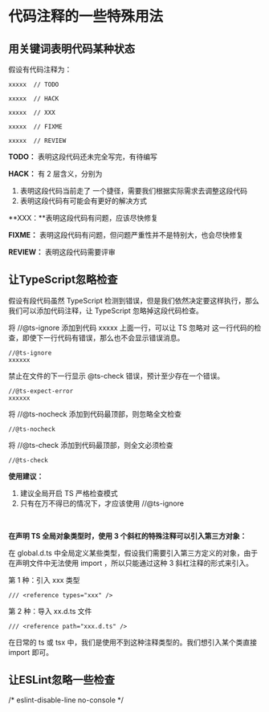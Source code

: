 # 代码注释的一些特殊用法



## 用关键词表明代码某种状态

假设有代码注释为：

```
xxxxx  // TODO

xxxxx  // HACK

xxxxx  // XXX

xxxxx  // FIXME

xxxxx  // REVIEW
```

**TODO：** 表明这段代码还未完全写完，有待编写

**HACK：** 有 2 层含义，分别为

1. 表明这段代码当前走了 一个捷径，需要我们根据实际需求去调整这段代码
2. 表明这段代码有可能会有更好的解决方式

**XXX：**表明这段代码有问题，应该尽快修复

**FIXME：** 表明这段代码有问题，但问题严重性并不是特别大，也会尽快修复

**REVIEW：** 表明这段代码需要评审



## 让TypeScript忽略检查

假设有段代码虽然 TypeScript 检测到错误，但是我们依然决定要这样执行，那么我们可以添加代码注释，让 TypeScript 忽略掉这段代码检查。



将 //@ts-ignore 添加到代码 xxxxx 上面一行，可以让 TS 忽略对 这一行代码的检查，即使下一行代码有错误，那么也不会显示错误消息。

```
//@ts-ignore
xxxxxx
```



禁止在文件的下一行显示 @ts-check 错误，预计至少存在一个错误。

```
//@ts-expect-error
xxxxxx
```



将 //@ts-nocheck 添加到代码最顶部，则忽略全文检查

```
//@ts-nocheck
```



将 //@ts-check 添加到代码最顶部，则全文必须检查

```
//@ts-check
```



**使用建议：**

1. 建议全局开启 TS 严格检查模式
2. 只有在万不得已的情况下，才应该使用 //@ts-ignore


<br>

**在声明 TS 全局对象类型时，使用 3 个斜杠的特殊注释可以引入第三方对象：**

在 global.d.ts 中全局定义某些类型，假设我们需要引入第三方定义的对象，由于在声明文件中无法使用 import ，所以只能通过这种 3 斜杠注释的形式来引入。



第 1 种：引入 xxx 类型

```
/// <reference types="xxx" />
```



第 2 种：导入 xx.d.ts 文件

```
/// <reference path="xxx.d.ts" />
```



在日常的 ts 或 tsx 中，我们是使用不到这种注释类型的。我们想引入某个类直接 import 即可。





## 让ESLint忽略一些检查



/* eslint-disable-line no-console */
